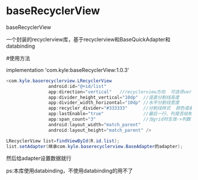 # baseRecyclerView
baseRecyclerView

一个封装的recyclerview库，基于recyclerview和BaseQuickAdapter和databinding

#使用方法

implementation 'com.kyle:baseRecyclerView:1.0.3'

```java
<com.kyle.baserecyclerview.LRecyclerView
                android:id="@+id/list"
                app:direction="vertical"   //recyclerview方向  可选项vertical竖直  horizontal水平   grid网格
                app:divider_height_vertical="10dp"  //竖直分割线高度
                app:divider_width_horizontal="10dp" //水平分割线宽度
                app:recycler_divider="#333333"      //分割线样式  颜色或者图片
                app:lastEnable="true"               //最后一行、列是否绘制分割线
                app:span_count="3"                  //当grid时生效->列数
                android:layout_width="match_parent"
                android:layout_height="match_parent" />
```
```java
LRecyclerView list=findViewById(R.id.list);
list.setAdapter(继承com.kyle.baserecyclerview.BaseAdapter的adapter);
```
然后给adapter设置数据就行

ps:本库使用databinding，不使用databinding的用不了
